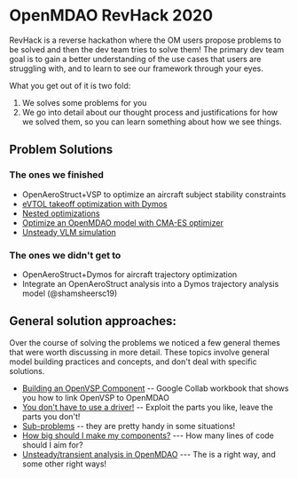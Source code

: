 
# OpenMDAO RevHack 2020

RevHack is a reverse hackathon where the OM users propose problems to be solved and then the dev team tries to solve them! 
The primary dev team goal is to gain a better understanding of the use cases that users are struggling with, and to learn to see our framework through your eyes. 

What you get out of it is two fold: 
1) We solves some problems for you 
2) We go into detail about our thought process and justifications for how we solved them, so you can learn something about how we see things. 
 
## Problem Solutions

### The ones we finished 
* OpenAeroStruct+VSP to optimize an aircraft subject stability constraints
* [eVTOL takeoff optimization with Dymos][prob-evtol]
* [Nested optimizations][prob-nested]
* [Optimize an OpenMDAO model with CMA-ES optimizer][prob-cma_es]
* [Unsteady VLM simulation][prob-unsteady-vlm]

### The ones we didn't get to
* OpenAeroStruct+Dymos for aircraft trajectory optimization
* Integrate an OpenAeroStruct analysis into a Dymos trajectory analysis model (@shamsheersc19)

## General solution approaches: 

Over the course of solving the problems we noticed a few general themes that were worth discussing in more detail.
These topics involve general model building practices and concepts, and don't deal with specific solutions. 

* [Building an OpenVSP Component][openvsp] -- Google Collab workbook that shows you how to link OpenVSP to OpenMDAO
* [You don't have to use a driver!][no-driver] -- Exploit the parts you like, leave the parts you don't! 
* [Sub-problems][subproblem] -- they are pretty handy in some situations! 
* [How big should I make my components?][how-big] --- How many lines of code should I aim for? 
* [Unsteady/transient analysis in OpenMDAO][unsteady] --- The is a right way, and some other right ways!


[no-driver]: ./solution_approaches/no_driver.md
[subproblem]: ./solution_approaches/sub_problems.md
[unsteady]: ./solution_approaches/unsteady_analysis.md
[how-big]: ./solution_approaches/how_big.md
[openvsp]: ./solution_approaches/OpenVSPwithOpenMDAO.ipynb

[prob-evtol]: ./problems/evtol_trajectory
[prob-nested]: ./problems/nested_optimization
[prob-unsteady-vlm]: ./problems/unsteady_vlm
[prob-cma_es]: ./problems/cma_es